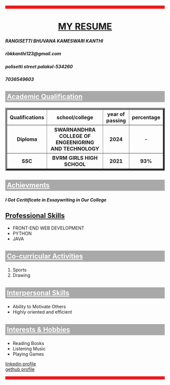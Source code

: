 <!DOCTYPE html>
<html lang="en">
<head>
    <meta charset="UTF-8">
    <meta name="viewport" content="width=device-width, initial-scale=1.0">
    <title>RESUME</title>
</head>
<style>
    p{
      border: 5px solid rgb(236, 26, 26);
    }
</style>
<p>
<body>
<h1 align="center"><u>MY RESUME</u></h1>
<h5>RANGISETTI BHUVANA KAMESWARI KANTHI</h5>
<h5>rbkkanthi123@gmail.com</h5>
<h5>polisetti street palakol-534260</h5>
<h5>7036549603</h5>
<h2>
    <div style="background-color:darkgray;color: white;padding:05px;">
    <u>Academic Qualification</u>
</h2>
<table border="5" width="1000">
    <tr>
        <th>Qualifications</th>
        <th>school/college</th>
        <th>year of passing</th>
        <th>percentage</th>
    </tr>
    <tr>
        <th>Diploma</th>
        <th>SWARNANDHRA COLLEGE OF ENGEENIGRING AND TECHNOLOGY</th>
        <th>2024</th>
        <th>-</th>
    </tr>
    <tr>
        <th>SSC</th>
        <th>BVRM GIRLS HIGH SCHOOL</th>
        <th>2021</th>
        <th>93%</th>
    </tr>
</table>
<h2>
    <div style="background-color:darkgray;color: white;padding:05px;">
    <u>Achievments</u>
</h2>
<h5>I Got Ceritificate in Essaywriting in Our College </h5>
<h2><u>Professional Skills</u></h2>
<ul>
    <li>FRONT-END WEB DEVELOPMENT</li>
    <li>PYTHON</li>
    <li>JAVA</li>
</ul>
<h2>
    <div style="background-color:darkgray;color:white;padding:05px;">
    <u>Co-curricular Activities</u>
</h2>
<ol>
    <li> Sports</li>
    <li>Drawing</li>
</ol>
<h2>
    <div style="background-color:darkgray;color: white;padding:05px;">
    <u>Interpersonal Skills</u>
</h2>
<ul>
<li>Ability to Motivate Others</li>
<li>Highly oriented and efficient</li>
</ul>
<h2>
    <div style="background-color:darkgray;color: white;padding:05px;">
    <u>Interests & Hobbies</u>
</h2>
<ul>
    <li>Reading Books</li>
    <li>Listening Music</li>
    <li>Playing Games</li>
</ul>
<a href="https://www.linkedin.com/in/bhuvana-rangisetti-466287284">linkedin profile</a><br>
<a href="https://github.com/rangisetti123">gethub profile</ a>
</p>
</body>
</html>
